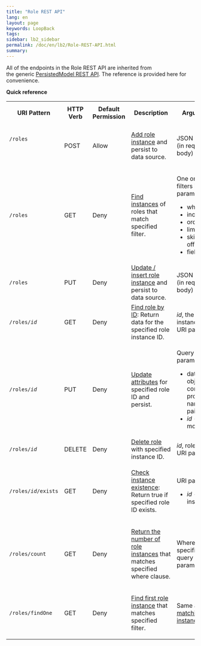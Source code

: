 ```yaml
---
title: "Role REST API"
lang: en
layout: page
keywords: LoopBack
tags:
sidebar: lb2_sidebar
permalink: /doc/en/lb2/Role-REST-API.html
summary:
---
```


All of the endpoints in the Role REST API are inherited from the generic [PersistedModel REST API](PersistedModel-REST-API.html).
The reference is provided here for convenience.

**Quick reference**

<table>
  <tbody>
    <tr>
      <th>
        <p>URI Pattern</p>
      </th>
      <th>HTTP Verb</th>
      <th>Default Permission</th>
      <th>Description</th>
      <th>Arguments</th>
    </tr>
    <tr>
      <td>
        <p><code>/roles</code></p>
        <div style="width:120px;">
          <p>&nbsp;</p>
        </div>
      </td>
      <td>POST</td>
      <td>Allow</td>
      <td>
        <p><a href="PersistedModel-REST-API.html#create-model-instance">Add role instance</a> and persist to data source.</p>
      </td>
      <td>JSON object (in request body)</td>
    </tr>
    <tr>
      <td><code>/roles</code></td>
      <td>GET</td>
      <td>Deny</td>
      <td><a href="PersistedModel-REST-API.html#find-matching-instances">Find instances</a> of roles that match specified filter.</td>
      <td>
        <p>One or more filters in query parameters:</p>
        <ul>
          <li>where</li>
          <li>include</li>
          <li>order</li>
          <li>limit</li>
          <li>skip / offset</li>
          <li>fields</li>
        </ul>
      </td>
    </tr>
    <tr>
      <td><code>/roles</code></td>
      <td>PUT</td>
      <td>Deny</td>
      <td><a href="PersistedModel-REST-API.html#update--insert-instance">Update / insert role instance</a> and persist to data source.</td>
      <td>JSON object (in request body)</td>
    </tr>
    <tr>
      <td><code>/roles/<em>id</em></code></td>
      <td>GET</td>
      <td>Deny</td>
      <td><a href="PersistedModel-REST-API.html#find-instance-by-id">Find role by ID</a>: Return data for the specified role instance ID.</td>
      <td><em>id</em>, the role instance ID (in URI path)</td>
    </tr>
    <tr>
      <td><code>/roles/<em>id</em></code></td>
      <td>PUT</td>
      <td>Deny</td>
      <td><a href="PersistedModel-REST-API.html#update-model-instance-attributes">Update attributes</a> for specified role ID and persist.</td>
      <td>
        <p>Query parameters:</p>
        <ul>
          <li>data&nbsp;- An object containing property name/value pairs</li>
          <li><em>id</em>&nbsp;- The model id</li>
        </ul>
      </td>
    </tr>
    <tr>
      <td><code>/roles/<em>id</em></code></td>
      <td>DELETE</td>
      <td>Deny</td>
      <td><a href="PersistedModel-REST-API.html#delete-model-instance">Delete role</a> with specified instance ID.</td>
      <td><em>id</em>, role ID<em> </em>(in URI path)</td>
    </tr>
    <tr>
      <td><code>/roles/<em>id</em>/exists</code></td>
      <td>GET</td>
      <td>Deny</td>
      <td>
        <p><a href="PersistedModel-REST-API.html#check-instance-existence">Check instance existence</a>: Return true if specified role ID exists.</p>
      </td>
      <td>
        <p>URI path:</p>
        <ul>
          <li><em>id</em> - Model instance ID</li>
        </ul>
      </td>
    </tr>
    <tr>
      <td><code>/roles/count</code></td>
      <td>GET</td>
      <td>Deny</td>
      <td>
        <p><a href="PersistedModel-REST-API.html#get-instance-count">Return the number of role instances</a>&nbsp;that matches specified where clause.</p>
      </td>
      <td>Where filter specified in query parameter</td>
    </tr>
    <tr>
      <td><code>/roles/findOne</code></td>
      <td>GET</td>
      <td>Deny</td>
      <td>
        <p><a href="PersistedModel-REST-API.html#find-first-instance">Find first role instance</a> that matches specified filter.</p>
      </td>
      <td>Same as&nbsp;<a href="PersistedModel-REST-API.html#find-matching-instances">Find matching instances</a>.</td>
    </tr>
  </tbody>
</table>
